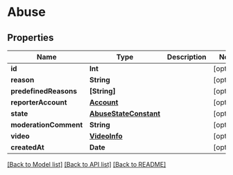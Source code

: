 # Abuse

## Properties
Name | Type | Description | Notes
------------ | ------------- | ------------- | -------------
**id** | **Int** |  | [optional] 
**reason** | **String** |  | [optional] 
**predefinedReasons** | **[String]** |  | [optional] 
**reporterAccount** | [**Account**](Account.md) |  | [optional] 
**state** | [**AbuseStateConstant**](AbuseStateConstant.md) |  | [optional] 
**moderationComment** | **String** |  | [optional] 
**video** | [**VideoInfo**](VideoInfo.md) |  | [optional] 
**createdAt** | **Date** |  | [optional] 

[[Back to Model list]](../README.md#documentation-for-models) [[Back to API list]](../README.md#documentation-for-api-endpoints) [[Back to README]](../README.md)


